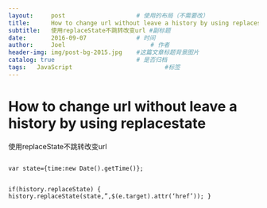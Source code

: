```yaml
---
layout:     post   				    # 使用的布局（不需要改）
title:      How to change url without leave a history by using replacestate				# 标题 
subtitle:   使用replaceState不跳转改变url #副标题
date:       2016-09-07				# 时间
author:     Joel 						# 作者
header-img: img/post-bg-2015.jpg 	#这篇文章标题背景图片
catalog: true 						# 是否归档
tags:	JavaScript							#标签
---
```

<h1><a id="How_to_change_url_without_leave_a_history_by_using_replacestate_1"></a>How to change url without leave a history by using replacestate</h1>
<p>使用replaceState不跳转改变url</p>
<pre><code>
var state={time:new Date().getTime()};

if(history.replaceState) {
history.replaceState(state,”,$(e.target).attr(‘href’));
}
</code><pre>
